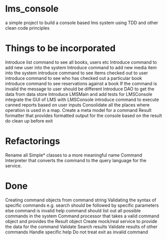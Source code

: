 lms_console
===========

a simple project to build a console based lms system using TDD and other clean code principles


Things to be incorporated
=========================
 Introduce list command to see all books, users etc
 Introduce command to add new user into the system
 Introduce command to add new media item into the system
 introduce command to see items checked out to user
 introduce command to see who has checked out a particular book
 introduce command to see reservations against a book
 If the command is invalid the message to user should be different
 Introduce DAO to get the data from data store
 Introduce LMSMain and add tests for LMSConsole
 integrate the GUI of LMS with LMSConsole
 introduce command to execute canned reports based on user inputs
 Consolidate all the places where operation is used in a map. Create a meta model for a command
 Result formatter that provides formatted output for the console based on the result
 do clean up before exit

Refactorings
============
 Rename all Simple* classes to a more meaningful name
 Command Interpreter that converts the command to the query language for the service.

Done
==========
 Creating command objects from command string
 Validating the syntax of specific commands e.g. search should be followed by specific parameters else command
 is invalid
 help command should list out all possible commands in the system
 Command processor that takes a valid command object and provides the Result object
 Create mock/real service to provide the data for the command
 Validate Search results
 Validate results of other commands
 Handle specific help
 Do not treat exit as invalid command
